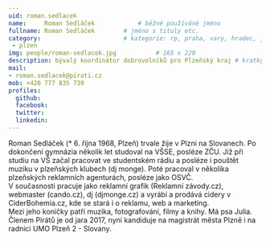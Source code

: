 ```yaml
---
uid: roman.sedlacek
name:     Roman Sedláček      		# běžně používáné jméno
fullname: Roman Sedláček  		# jméno s tituly etc.
category:                 		# kategorie: rp, praha, vary, hradec, jmk, senat
 - plzen
img: people/roman-sedlacek.jpg           # 165 x 220
description: bývalý koordinátor dobrovolníků pro Plzeňský kraj # kratký popis, max 160 znaků
mail:
- roman.sedlacek@pirati.cz
mob: +420 777 835 739
profiles:
  github:
  facebook:				
  twitter:
  linkedin: 
---
```


Roman Sedláček (* 6. října 1968, Plzeň) trvale žije v Plzni na Slovanech. Po dokončení gymnázia několik let studoval na VŠSE, posléze ZČU. Již při studiu na VŠ začal pracovat ve studentském rádiu a posléze i pouštět muziku v plzeňských klubech (dj monge). Poté pracoval v několika plzeňských reklamních agenturách, posléze jako OSVČ.  
V současnosti pracuje jako reklamní grafik (Reklamní závody.cz), webmaster (cando.cz), dj (djmonge.cz) a vyrábí a prodává cidery v CiderBohemia.cz, kde se stará i o reklamu, web a marketing.  
Mezi jeho koníčky patří muzika, fotografování, filmy a knihy. Má psa Julia.  
Členem Pirátů je od jara 2017, nyní kandiduje na magistrát města Plzně i na radnici UMO Plzeň 2 - Slovany.  

